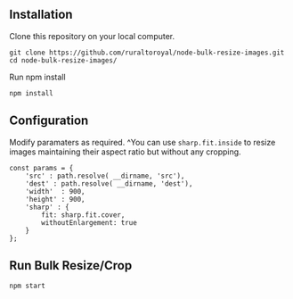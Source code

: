 ## Installation

Clone this repository on your local computer.

```shell
git clone https://github.com/ruraltoroyal/node-bulk-resize-images.git
cd node-bulk-resize-images/
```

Run npm install

```shell
npm install
```


## Configuration

Modify paramaters as required.
^You can use `sharp.fit.inside` to resize images maintaining their aspect ratio but without any cropping.

```
const params = {
	'src' : path.resolve( __dirname, 'src'),
	'dest' : path.resolve( __dirname, 'dest'),
	'width'  : 900,
	'height' : 900,
	'sharp' : {
		fit: sharp.fit.cover,
		withoutEnlargement: true
	}
};
```

## Run Bulk Resize/Crop

```shell
npm start
```